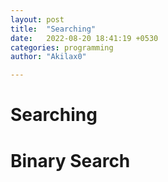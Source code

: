 ```yaml
---
layout: post
title:  "Searching"
date:   2022-08-20 18:41:19 +0530
categories: programming
author: "Akilax0"

---
```

# Searching

# Binary Search